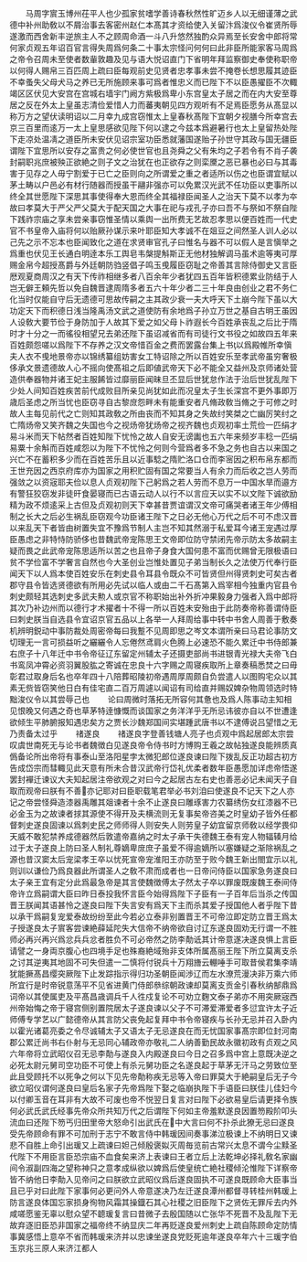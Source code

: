 <!-- { "loadSidebar": true } -->
　　马周字賔玉博州茌平人也少孤家贫嗜学善诗春秋然性旷迈乡人以无细谨薄之武德中补州助敎以不屑治事去客密州赵仁本髙其才资给使入关留汴爲浚仪令崔贤所辱遂激而西舍新丰逆旅主人不之顾周命酒一斗八升悠然独酌众异焉至长安舍中郎将常何家贞观五年诏百官言得失周爲何条二十事太宗怪问何何曰此非臣所能家客马周爲之帝令召周未至使者数軰敦趣及见与语大悦诏直门下省明年拜监察御史奉使称职帝以何得人赐帛三百匹周上疏曰臣每观前史见贤者忠孝事未尝不掩卷长想思履其迹臣不幸蚤失父母犬马之养已无所施顾来事可爲者惟忠义而已陛下不以臣愚擢臣不次輙竭区区伏见大安宫在宫城右墙宇门阙方紫极爲卑小东宫皇太子居之而在内大安至尊居之反在外太上皇虽志清俭爱惜人力而蕃夷朝见四方观听有不足焉臣愿务从髙显以称万方之望伏读明诏以二月幸九成宫窃惟太上皇春秋髙陛下宜朝夕视膳今所幸宫去京三百里而逺万一太上皇思感欲见陛下何以逮之今兹本爲避暑行也太上皇留热处陛下走凉处温凊之道臣所未安伏见诏宗室功臣悉就藩国遂贻子孙世守其政与国无疆臣谓陛下宜思所以安存之富贵之何必使世官也且尧舜之父有朱均之子若令有不肖子袭封嗣职兆庶被殃正欲絶之则子文之治犹在也正欲存之则栾黡之恶已暴也必曰与其毒害于见存之人毋宁割爱于已亡之臣则向之所谓爱之重之者适所以伤之也臣谓宜赋以茅土畴以户邑必有材行随器而授虽干翮非强亦可以免累汉光武不任功臣以吏事所以终全其世愿陛下深思其事使得奉大恩而终全其福禄臣闻圣人之治天下莫不以孝为夲故曰孝莫大于严父严父莫大于配天国之大事在祀与戎孔子亦曰吾不与祭如不祭自陛下践祚宗庙之享未尝亲事窃惟圣情以乘舆一出所费无艺故忍孝思以便百姓而一代史官不书皇帝入庙将何以贻厥孙谋示来叶耶臣知大孝诚不在爼豆之间然圣人训人必以己先之示不忘本也臣闻致化之道在求贤审官孔子曰惟名与器不可以假人是言愼举之爲重也伏见王长通白明逹本乐工舆皂韦槃提斛斯正无他材独解调马虽术逾等夷可厚赐金帛今超授髙爵与外廷朝防驺竖倡子鸣玉曵履臣窃耻之帝善其言除侍御史又言臣厯观夏商周汉之有天下传祚相继多者八百余年少者犹四五百年皆积德累业防结于人岂无僻王頼先哲以免自魏晋逮周隋多者五六十年少者二三十年良由创业之君不务仁化当时仅能自守后无遗德可思故传嗣之主其政少衰一夫大呼天下土崩今陛下虽以大功定天下而积德日浅当隆禹汤文武之道使防有余地爲子孙立万世之基自古明王虽因人设敎大要节俭于身防加于人故其下爱之如父母卜祚遐长今百姓承丧乱之后比于隋时才十分之一而徭役相望兄去弟还陛下虽诏减省而有司徒行文书役之如故四五年来百姓颇怨嗟以爲陛下不存养之汉文帝惜百金之费而罢露台集上书以爲殿帷所幸愼夫人衣不曵地景帝亦以锦绣纂组妨害女工特诏除之所以百姓安乐至孝武帝虽穷奢极侈承文景遗德故人心不摇向使髙祖之后即値武帝天下必不能全又益州及京师诸处营造供奉器物并诸王妃主服餙皆过靡丽臣闻昧旦丕显后世犹怠作法于治后世犹乱陛下少处人间知百姓疾苦前代成败目所亲见尚犹如此而况皇太子生长深宫不更外事即万歳后圣虑之所当忧也臣窃寻自古黎庻怨畔未有能重安者凡脩政敎当脩之于可修之时故人主每见前代之亡则知其政敎之所由丧而不知其身之失故纣笑桀之亡幽厉笑纣之亡隋炀帝又笑齐魏之失国也今之视炀帝犹炀帝之视齐魏也贞观初率土荒俭一匹绢才易斗米而天下帖然者百姓知陛下忧怜之故人自安无谤讟也五六年来频岁丰稔一匹绢易粟十余斛而百姓咸怨以为陛下不忧怜之何则今营爲者多不急之务也自古以来国之兴亡不在蓄积多少而在百姓苦乐且以近事騐之隋贮洛口仓而李宻因之积布帛东都而王世充因之西京府库亦为国家之用积贮固有国之常要当人有余力而后收之岂人劳而强敛之以资宼耶夫俭以息人贞观初陛下己躬爲之若人劳而不息万一中国水旱而邉方有警狂狡窃发非徒旰食晏寝而已古语云动人以行不以言应天以实不以文陛下诚欲励精为政不烦逺采上古但及贞观初则天下幸甚昔贾谊谓汉文帝可痛哭者诸王年少傅相制之长大之后必生祸乱臣窃观今功臣诸王陛下之日必无他心万代之后不可不虑汉晋以来乱天下者皆由树置失宜不豫爲节制人主岂不知其然溺于私爱耳今诸王宠遇过厚臣愚虑之非特恃防骄侈也昔魏武帝宠陈思王文帝即位防守禁闭先帝示防太多故嗣主疑而畏之此武帝宠陈思适所以苦之也且帝子身食大国何患不富而优赐曾无限极语曰贫不学俭富不学奢言自然也今大圣创业岂惟处置见子弟当制长久之法使万代奉行臣闻天下以人爲本使百姓安乐在刺史县令耳县令既众不可皆贤但州得贤刺史可矣古者郡守县令皆选贤德欲有所用必先试以临人或由二千石髙第入爲宰相今独重内官县令刺史颇轻其选刺史多武夫勲人或京官不称职始出补外折冲果毅身力强者入爲中郎将其次乃补边州而以德行才术擢者十不得一所以百姓未安殆由于此防奏帝称善谓侍臣曰刺史朕当自选县令宜诏京官五品以上各举一人拜周给事中转中书舍人周善于敷奏机辨明鋭动中事防裁处周密帝每曰我蹔不见周即思之岑文本谓所亲曰马君论事防文切理无一言可损益听之纚纚令人忘倦然鸢肩火色腾上必速恐不能久累迁中书侍郎兼右庶子十八年迁中书令帝征辽东留定州辅太子还摄吏部尚书进银青光禄大夫帝飞白书鸾凤冲霄必资羽翼股肱之寄诚在忠良十六字赐之周寝疾取所上章奏稿悉焚之曰毋彰君过取身后名也卒年四十八陪葬昭陵初帝遇周厚周颇自负尝遣人以图购宅众以其素无赀皆窃笑他日白有佳宅直二百万周遽以闻诏有司给直并赐奴婢杂物周领选时特黜浚仪令以其尝辱己也
　　论曰周微时落拓无所容何其惫也及爲人陈事动主知相见恨晚又何遇之奇也草茅特逹慷慨而谈国家之务洋洋乎无所忌讳彼亦自以不世遭逢欲倾生平肺腑报知遇忠矣方之贾长沙魏郑国间实堪踵武唐书以不逮傅说吕望惜之无乃责备太过乎
　　禇遂良
　　禇遂良字登善钱塘人亮子也贞观中爲起居郎太宗尝叹虞世南死无与论书者魏徴白见遂良帝令侍书时方博购王羲之故帖独遂良能辨质真僞备论所出帝将有事泰山至洛阳星孛太微犯郎位遂良谏曰陛下拨乱反正功超古初方告成岱宗而彗輙见此天意有所未合昔汉武帝行岱礼优柔者数年臣愚愿加详虑帝悟遂罢封襌迁谏议大夫知起居注帝欲观之对曰今之起居古左右史也善恶必记未闻天子自取而观帝曰朕有不善亦记耶对曰臣职载笔君举必书刘洎曰使遂良不记天下之人亦记之帝尝怪舜造漆器禹雕其爼谏者十余不止遂良曰雕琢害力农纂绣伤女红漆器不已必金玉为之故谏者捄其源使不得开及夫横流则无复事矣帝咨美之时皇幼子皆外任都督刺史遂良固谏以爲刺史民之师师得人则安失人则劳皇子幼宜留京师敎以经学畏仰天威不敢犯禁养成德器然后敦遣帝嘉纳之时太子承干失德魏王泰有宠人物辐辏月给过于太子遂良上防曰圣人制礼尊嫡卑庻庶子虽爱不得逾嫡所以塞嫌疑之渐除祸乱之源也昔汉窦太后宠梁孝王卒以忧死宣帝宠淮阳王亦防至于败今魏王新出閤宜示以礼则训以谦俭乃爲良器此所谓圣人之敎不肃而成者也一日帝问侍臣以国家急务遂良曰太子亲王宜有定分此爲最急帝是其言使魏徴傅太子然太子卒以罪废既废魏王泰间侍帝许立爲嗣谓大臣曰昨日泰投我怀言臣今始得爲陛下子臣有一子百年后当杀之传国晋王朕闻其语甚怜之遂良曰陛下失言安有爲天下主而杀其爱子授国他人者乎陛下昔以承干爲嗣复宠爱泰故纷纷至此今若必立泰非别置晋王不可帝泣即定防立晋王爲太子授遂良太子賔客尝谏絶薛延陀失大信帝不纳帝欲自讨辽东遂良固劝无行谓一不胜师必再兴再兴爲忿兵兵忿者胜负不可必帝然之防李勣诋其计帝意遂决遂良惧上言臣请譬之一身両京腹心也四境手足也殊裔絶域殆非支体所属髙丽王陛下所立莫离支杀之讨其逆夷其地固不可失但遣一二慎将付锐兵十万翔旝云輣唾手可取昔侯君集李靖犹能撅髙昌缨突厥陛下止发踪指示得归功圣朝臣闻渉辽而左水潦荒漫决非万乘六师所宜行是时帝锐意荡平不见省进黄门侍郎叅综朝政谏却莫离支贡金引春秋纳郜鼎爲词帝以其使属吏及平髙昌歳调兵千人徃戍复论不可劝立麴文泰子弟亦不用突厥宼西州帝始悔之帝于寝宫侧别置院居太子遂良谏以父子不可滞爱滞爱者多愆宜许太子近师傅专学艺以广懿德帝从其言防父丧免起复拜中书令帝寝疾与长孙无忌并召入卧内以霍光诸葛亮委之令尽诚辅太子又语太子无忌遂良在而无忧国家事髙宗即位封河南郡公累迁尚书右仆射与无忌同心辅政帝亦敬礼二人纳善勤民故永徽初政有贞观之风六年帝将立武昭仪召无忌李勣与遂良入内殿遂良曰今日之召多爲中宫上意既决逆之必死太尉元舅司空功臣不可使上有杀元舅功臣之名遂良起于草茅无汗马之劳致位至此且受顾托不以死争之何以下见先帝勣称疾无忌等入帝曰罪莫大于絶嗣皇后无子今欲立昭仪谓何遂良曰皇后名家子先帝爲陛下娶之临崩执陛下手语臣曰朕佳儿佳妇今以付卿玉音在耳非有大故不可废也帝不悦翌日复言对曰陛下必欲易皇后请更择令族何必武氏武氏经事先帝众所共知万代之后谓陛下何如主帝羞默遂良因置笏殿阶叩头流血曰还陛下笏丐归田里帝大怒命引出武氏在中大言曰何不扑杀此獠无忌曰遂良受先帝顾命有罪不可加刑于志宁不敢言侍中韩瑗因间奏事涕泣极谏上不纳明日又谏悲不自胜上命引出瑗又上疏谏曰妲己倾殷褒姒灭周毎览前古常兴太息不谓今尘黩圣代陛下不用臣言臣恐宗庙不血食矣来济上表谏曰王者立后上法乾坤必择礼敎名家幽间令淑副四海之望称神只之意孝成纵欲以婢爲后使皇统亡絶社稷倾沦惟陛下详察帝皆不纳他日李勣入见帝问之曰朕欲立武昭仪爲后遂良固执不可遂良既顾命大臣事当且已乎对曰此陛下家事何必更问外人帝意遂决乃左迁遂良潭州都督寻转桂州韩瑗上防言遂良体国忘家损身徇物风霜其操鐡石其心社稷之旧臣陛下之贤佐无罪斥去内外咸嗟愿鉴无辜以慰众望不聼瑗复言曰昔微子去殷国随以亡张华不死晋不及乱陛下无故弃逐旧臣恐非国家之福帝终不纳显庆二年再贬遂良爱州刺史上疏自陈顾命定防情事冀感悟上意卒不省而韩瑗来济并以忠谏坐遂良党贬死逾年遂良卒年六十三瑗字伯玉京兆三原人来济江都人
